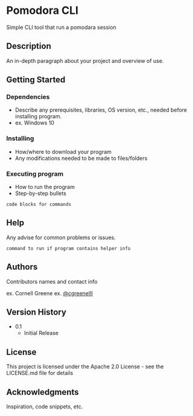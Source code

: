 # Pomodora CLI

Simple CLI tool that run a pomodara session

## Description

An in-depth paragraph about your project and overview of use.

## Getting Started

### Dependencies

* Describe any prerequisites, libraries, OS version, etc., needed before installing program.
* ex. Windows 10

### Installing

* How/where to download your program
* Any modifications needed to be made to files/folders

### Executing program

* How to run the program
* Step-by-step bullets
```
code blocks for commands
```

## Help

Any advise for common problems or issues.
```
command to run if program contains helper info
```

## Authors

Contributors names and contact info

ex. Cornell Greene
ex. [@cgreeneIIl](https://twitter.com/cgreeneIII)

## Version History

* 0.1
    * Initial Release

## License

This project is licensed under the Apache 2.0 License - see the LICENSE.md file for details

## Acknowledgments

Inspiration, code snippets, etc.
